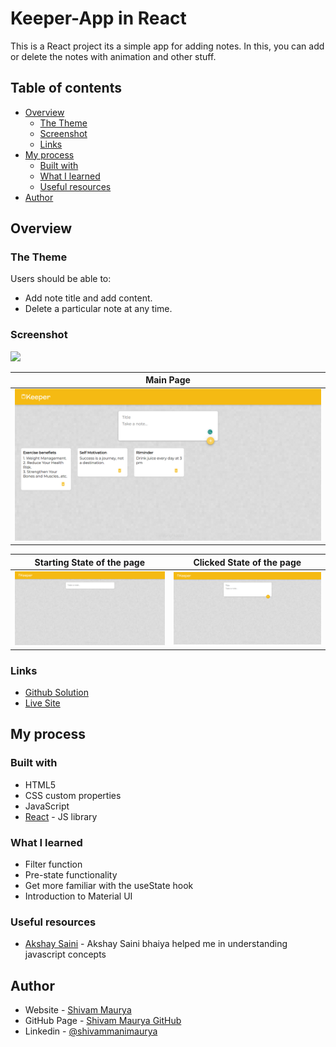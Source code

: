 # Keeper-App in React

This is a React project its a simple app for adding notes. In this, you can add or delete the notes with animation and other stuff.

## Table of contents

-   [Overview](#overview)
    -   [The Theme](#the-theme)
    -   [Screenshot](#screenshot)
    -   [Links](#links)
-   [My process](#my-process)
    -   [Built with](#built-with)
    -   [What I learned](#what-i-learned)
    -   [Useful resources](#useful-resources)
-   [Author](#author)

## Overview

### The Theme

Users should be able to:

-   Add note title and add content.
-   Delete a particular note at any time.

### Screenshot

![](./screenshot.jpg)

| Main Page                                                       |
| --------------------------------------------------------------- |
| ![Main_page](./src/components/Screenshots/KeeperNotes_main.png) |

| Starting State of the page                                                 | Clicked State of the page                                                           |
| -------------------------------------------------------------------------- | ----------------------------------------------------------------------------------- |
| ![hover_state](./src/components/Screenshots/KeeperNotes_starting_page.png) | ![clicked_state](./src/components/Screenshots/KeeperNotes_writing_ClickedState.png) |

### Links

-   [Github Solution](https://github.com/ShivamManiMaurya/Keeper_App)
-   [Live Site](https://shivammanimaurya.github.io/Keeper_App/)

## My process

### Built with

-   HTML5
-   CSS custom properties
-   JavaScript
-   [React](https://reactjs.org/) - JS library

### What I learned

-   Filter function
-   Pre-state functionality
-   Get more familiar with the useState hook
-   Introduction to Material UI

### Useful resources

-   [Akshay Saini](https://www.youtube.com/@akshaymarch7) - Akshay Saini bhaiya helped me in understanding javascript concepts

## Author

-   Website - [Shivam Maurya](https://shivammanimaurya.github.io/my_portfolio_website/)
-   GitHub Page - [Shivam Maurya GitHub](https://github.com/ShivamManiMaurya)
-   Linkedin - [@shivammanimaurya](https://www.linkedin.com/in/shivammanimaurya)
